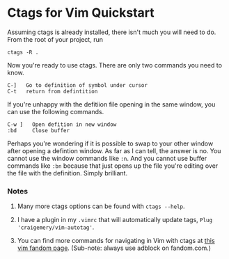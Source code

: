 # Ctags for Vim Quickstart

Assuming ctags is already installed, there isn't much you will need to do. From the root of your project, run 

```ctags -R . ```

Now you're ready to use ctags. There are only two commands you need to know.

```
C-]   Go to definition of symbol under cursor
C-t   return from defintition
```

If you're unhappy with the defitiion file opening in the same window, you can use the following commands. 

```
C-w ]   Open defition in new window
:bd     Close buffer
```

Perhaps you're wondering if it is possible to swap to your other window after opening a defintion window. As far as I can tell, the answer is no. You cannot use the window commands like `:n`. And you cannot use buffer commands like `:bn` because that just opens up the file you're editing over the file with the definition. Simply brilliant. 

### Notes
1. Many more ctags options can be found with `ctags --help`. 

2. I have a plugin in my `.vimrc` that will automatically update tags, `Plug 'craigemery/vim-autotag'`.

3. You can find more commands for navigating in Vim with ctags at [this vim fandom page](https://vim.fandom.com/wiki/Browsing_programs_with_tags). (Sub-note: always use adblock on fandom.com.)
